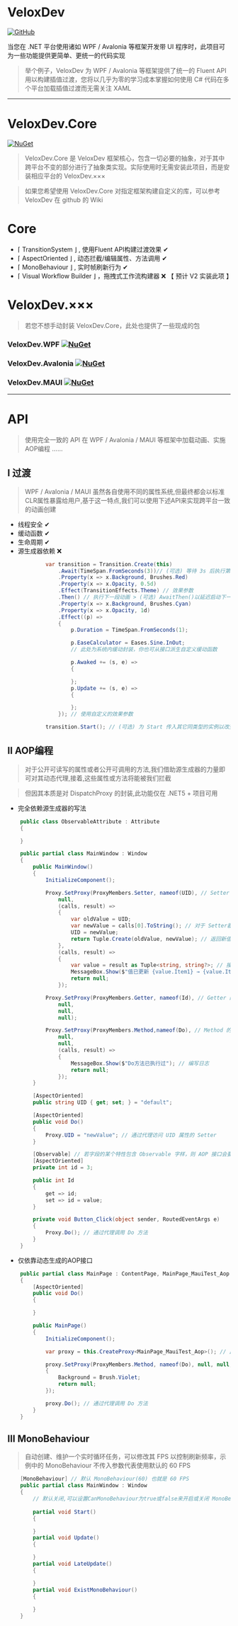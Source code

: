 ﻿# VeloxDev

[![GitHub](https://img.shields.io/badge/GitHub-Repository-blue?logo=github)](https://github.com/Axvser/VeloxDev)  

当您在 .NET 平台使用诸如 WPF / Avalonia 等框架开发带 UI 程序时，此项目可为一些功能提供更简单、更统一的代码实现

> 举个例子，VeloxDev 为 WPF / Avalonia 等框架提供了统一的 Fluent API 用以构建插值过渡，您将以几乎为零的学习成本掌握如何使用 C# 代码在多个平台加载插值过渡而无需关注 XAML

---

# VeloxDev.Core

[![NuGet](https://img.shields.io/nuget/v/VeloxDev.Core?color=green&logo=nuget)](https://www.nuget.org/packages/VeloxDev.Core/)

> VeloxDev.Core 是 VeloxDev 框架核心，包含一切必要的抽象，对于其中跨平台不变的部分进行了抽象类实现。实际使用时无需安装此项目，而是安装相应平台的 VeloxDev.×××

> 如果您希望使用 VeloxDev.Core 对指定框架构建自定义的库，可以参考 VeloxDev 在 github 的 Wiki

# Core
  - ⌈ TransitionSystem ⌋ , 使用Fluent API构建过渡效果 ✔
  - ⌈ AspectOriented ⌋ , 动态拦截/编辑属性、方法调用 ✔
  - ⌈ MonoBehaviour ⌋ , 实时帧刷新行为 ✔
  - ⌈ Visual Workflow Builder ⌋ ，拖拽式工作流构建器 ❌ 【 预计 V2 实装此项 】

# VeloxDev.×××

> 若您不想手动封装 VeloxDev.Core，此处也提供了一些现成的包

### VeloxDev.WPF [![NuGet](https://img.shields.io/nuget/v/VeloxDev.WPF?color=green&logo=nuget)](https://www.nuget.org/packages/VeloxDev.WPF/)


### VeloxDev.Avalonia [![NuGet](https://img.shields.io/nuget/v/VeloxDev.Avalonia?color=green&logo=nuget)](https://www.nuget.org/packages/VeloxDev.Avalonia/)


### VeloxDev.MAUI  [![NuGet](https://img.shields.io/nuget/v/VeloxDev.MAUI?color=green&logo=nuget)](https://www.nuget.org/packages/VeloxDev.MAUI/)

---

# API

> 使用完全一致的 API 在 WPF / Avalonia / MAUI 等框架中加载动画、实施AOP编程 …… 

## Ⅰ 过渡

> WPF / Avalonia / MAUI 虽然各自使用不同的属性系统,但最终都会以标准CLR属性暴露给用户,基于这一特点,我们可以使用下述API来实现跨平台一致的动画创建

- 线程安全 ✔
- 缓动函数 ✔
- 生命周期 ✔
- 源生成器依赖 ❌

```csharp
            var transition = Transition.Create(this)
                .Await(TimeSpan.FromSeconds(3))// (可选) 等待 3s 后执行第一段动画
                .Property(x => x.Background, Brushes.Red)
                .Property(x => x.Opacity, 0.5d)
                .Effect(TransitionEffects.Theme) // 效果参数
                .Then() // 执行下一段动画 > (可选) AwaitThen()以延迟启动下一段动画
                .Property(x => x.Background, Brushes.Cyan)
                .Property(x => x.Opacity, 1d)
                .Effect((p) =>
                {
                    p.Duration = TimeSpan.FromSeconds(1);

                    p.EaseCalculator = Eases.Sine.InOut; 
                    // 此处为系统内缓动封装，你也可从接口派生自定义缓动函数

                    p.Awaked += (s, e) =>
                    {

                    };
                    p.Update += (s, e) =>
                    {

                    };
                }); // 使用自定义的效果参数

            transition.Start(); // (可选) 为 Start 传入其它同类型的实例以改变动画生效目标 
```

## Ⅱ AOP编程

> 对于公开可读写的属性或者公开可调用的方法,我们借助源生成器的力量即可对其动态代理,接着,这些属性或方法将能被我们拦截

> 但因其本质是对 DispatchProxy 的封装,此功能仅在 .NET5 + 项目可用

- 完全依赖源生成器的写法

```csharp
    public class ObservableAttribute : Attribute
    {

    }

    public partial class MainWindow : Window
    {
        public MainWindow()
        {
            InitializeComponent();

            Proxy.SetProxy(ProxyMembers.Setter, nameof(UID), // Setter 的 AOP
                null,
                (calls, result) =>
                {
                    var oldValue = UID;
                    var newValue = calls[0].ToString(); // 对于 Setter器，必定有一个参数 value
                    UID = newValue;
                    return Tuple.Create(oldValue, newValue); // 返回新值与旧值用于日志记录
                },
                (calls, result) =>
                {
                    var value = result as Tuple<string, string?>; // 接收上一个节点的返回值
                    MessageBox.Show($"值已更新 {value.Item1} → {value.Item2}"); // 编写日志
                    return null;
                });

            Proxy.SetProxy(ProxyMembers.Getter, nameof(Id), // Getter 的 AOP
                null,
                null,
                null);

            Proxy.SetProxy(ProxyMembers.Method,nameof(Do), // Method 的 AOP
                null,
                null,
                (calls, result) =>
                {
                    MessageBox.Show($"Do方法已执行过"); // 编写日志
                    return null;
                });
        }

        [AspectOriented]
        public string UID { get; set; } = "default";

        [AspectOriented]
        public void Do()
        {
            Proxy.UID = "newValue"; // 通过代理访问 UID 属性的 Setter
        }

        [Observable] // 若字段的某个特性包含 Observable 字样，则 AOP 接口会要求你实现其公开可读写属性 Id
        [AspectOriented]
        private int id = 3;

        public int Id
        {
            get => id;
            set => id = value;
        }

        private void Button_Click(object sender, RoutedEventArgs e)
        {
            Proxy.Do(); // 通过代理调用 Do 方法
        }
    }
```

- 仅依靠动态生成的AOP接口

```csharp
    public partial class MainPage : ContentPage, MainPage_MauiTest_Aop // 此处必须显式实现动态生成的AOP接口
    {
        [AspectOriented]
        public void Do()
        {

        }

        public MainPage()
        {
            InitializeComponent();

            var proxy = this.CreateProxy<MainPage_MauiTest_Aop>(); // 此处必须显式指定AOP接口

            proxy.SetProxy(ProxyMembers.Method, nameof(Do), null, null, (s, e) =>
            {
                Background = Brush.Violet;
                return null;
            });

            proxy.Do(); // 通过代理调用 Do 方法
        }
    }
```

## Ⅲ MonoBehaviour

> 自动创建、维护一个实时循环任务，可以修改其 FPS 以控制刷新频率，示例中的 MonoBehaviour 不传入参数代表使用默认的 60 FPS

```csharp
    [MonoBehaviour] // 默认 MonoBehaviour(60) 也就是 60 FPS
    public partial class MainWindow : Window
    {
        // 默认关闭,可以设置CanMonoBehaviour为true或false来开启或关闭 MonoBehaviour 功能
        
        partial void Start()
        {

        }
        partial void Update()
        {

        }
        partial void LateUpdate()
        {

        }
        partial void ExistMonoBehaviour()
        {
            
        }
    }
```